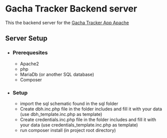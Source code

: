 # Gacha Tracker Backend server

This the backend server for the <a href="https://github.com/sesvete/gacha-tracker-apache" title="App link">Gacha Tracker App Apache</a>

## Server Setup
- ### Prerequesites
    - Apache2
    - php
    - MariaDb (or another SQL database)
    - Composer

- ### Setup
    - import the sql schematic found in the sql folder
    - Create dbh.inc.php file in the folder includes and fill it with your data (use dbh_template.inc.php as template)
    - Create credentials.inc.php file in the folder includes and fill it with your data (use credentials_template.inc.php as template)
    - run composer install (in project root directory)